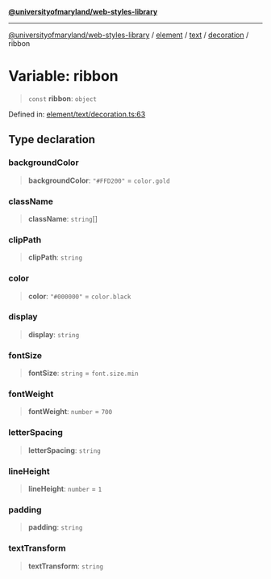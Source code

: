 [**@universityofmaryland/web-styles-library**](../../../../../../README.md)

***

[@universityofmaryland/web-styles-library](../../../../../../README.md) / [element](../../../../../README.md) / [text](../../../README.md) / [decoration](../README.md) / ribbon

# Variable: ribbon

> `const` **ribbon**: `object`

Defined in: [element/text/decoration.ts:63](https://github.com/UMD-Digital/design-system/blob/7fa144f196ef5f0ef2b372670136735f5a5c9236/packages/styles/source/element/text/decoration.ts#L63)

## Type declaration

### backgroundColor

> **backgroundColor**: `"#FFD200"` = `color.gold`

### className

> **className**: `string`[]

### clipPath

> **clipPath**: `string`

### color

> **color**: `"#000000"` = `color.black`

### display

> **display**: `string`

### fontSize

> **fontSize**: `string` = `font.size.min`

### fontWeight

> **fontWeight**: `number` = `700`

### letterSpacing

> **letterSpacing**: `string`

### lineHeight

> **lineHeight**: `number` = `1`

### padding

> **padding**: `string`

### textTransform

> **textTransform**: `string`
